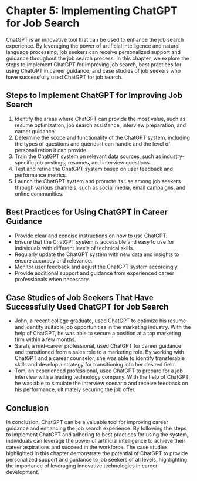 Chapter 5: Implementing ChatGPT for Job Search
==============================================

ChatGPT is an innovative tool that can be used to enhance the job search experience. By leveraging the power of artificial intelligence and natural language processing, job seekers can receive personalized support and guidance throughout the job search process. In this chapter, we explore the steps to implement ChatGPT for improving job search, best practices for using ChatGPT in career guidance, and case studies of job seekers who have successfully used ChatGPT for job search.

Steps to Implement ChatGPT for Improving Job Search
---------------------------------------------------

1. Identify the areas where ChatGPT can provide the most value, such as resume optimization, job search assistance, interview preparation, and career guidance.
2. Determine the scope and functionality of the ChatGPT system, including the types of questions and queries it can handle and the level of personalization it can provide.
3. Train the ChatGPT system on relevant data sources, such as industry-specific job postings, resumes, and interview questions.
4. Test and refine the ChatGPT system based on user feedback and performance metrics.
5. Launch the ChatGPT system and promote its use among job seekers through various channels, such as social media, email campaigns, and online communities.

Best Practices for Using ChatGPT in Career Guidance
---------------------------------------------------

* Provide clear and concise instructions on how to use ChatGPT.
* Ensure that the ChatGPT system is accessible and easy to use for individuals with different levels of technical skills.
* Regularly update the ChatGPT system with new data and insights to ensure accuracy and relevance.
* Monitor user feedback and adjust the ChatGPT system accordingly.
* Provide additional support and guidance from experienced career professionals when necessary.

Case Studies of Job Seekers That Have Successfully Used ChatGPT for Job Search
------------------------------------------------------------------------------

* John, a recent college graduate, used ChatGPT to optimize his resume and identify suitable job opportunities in the marketing industry. With the help of ChatGPT, he was able to secure a position at a top marketing firm within a few months.
* Sarah, a mid-career professional, used ChatGPT for career guidance and transitioned from a sales role to a marketing role. By working with ChatGPT and a career counselor, she was able to identify transferable skills and develop a strategy for transitioning into her desired field.
* Tom, an experienced professional, used ChatGPT to prepare for a job interview with a leading technology company. With the help of ChatGPT, he was able to simulate the interview scenario and receive feedback on his performance, ultimately securing the job offer.

Conclusion
----------

In conclusion, ChatGPT can be a valuable tool for improving career guidance and enhancing the job search experience. By following the steps to implement ChatGPT and adhering to best practices for using the system, individuals can leverage the power of artificial intelligence to achieve their career aspirations and succeed in the workforce. The case studies highlighted in this chapter demonstrate the potential of ChatGPT to provide personalized support and guidance to job seekers of all levels, highlighting the importance of leveraging innovative technologies in career development.


